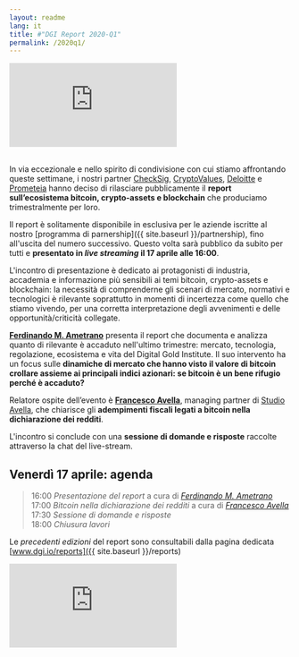 ```yaml
---
layout: readme
lang: it
title: #"DGI Report 2020-Q1"
permalink: /2020q1/
---
```


<div class='embed-container'>
    <iframe
        src="https://www.youtube.com/embed/0dwp7j0Y2dI"
        frameborder="0"
        allow="accelerometer; autoplay; encrypted-media; gyroscope; picture-in-picture"
        allowfullscreen>
    </iframe>
</div>
<br>

In via eccezionale e nello spirito di condivisione con cui stiamo
affrontando queste settimane, i nostri partner
[CheckSig](http://checksig.io),
[CryptoValues](http://www.cryptovalues.eu),
[Deloitte](http://www2.deloitte.com/it) e
[Prometeia](http://www.prometeia.it)
hanno deciso di rilasciare pubblicamente il
**report sull’ecosistema bitcoin, crypto-assets e blockchain**
che produciamo trimestralmente per loro.

Il report è solitamente disponibile in esclusiva
per le
aziende iscritte al nostro
[programma di parnership]({{ site.baseurl }}/partnership),
fino all'uscita del numero successivo.
Questo volta sarà pubblico da subito per tutti e
**presentato in *live streaming* il 17 aprile alle 16:00**.

L'incontro di presentazione
è dedicato ai protagonisti di industria, accademia
e informazione più sensibili ai temi
bitcoin, crypto-assets e blockchain:
la necessità di comprenderne gli scenari di mercato, normativi
e tecnologici è rilevante soprattutto in momenti di incertezza
come quello che stiamo vivendo, per una corretta interpretazione
degli avvenimenti e delle opportunità/criticità collegate.

[**Ferdinando M. Ametrano**](http://www.ametrano.net/)
presenta il report che documenta e analizza
quanto di rilevante è accaduto nell'ultimo trimestre:
mercato, tecnologia, regolazione, ecosistema
e vita del Digital Gold Institute.
Il suo intervento ha un focus sulle
**dinamiche di mercato
che hanno visto il valore di bitcoin crollare assieme
ai principali indici azionari:
se bitcoin è un bene rifugio perché è accaduto?**

Relatore ospite dell’evento è
[**Francesco Avella**](https://www.linkedin.com/in/francesco-avella-84b1a111/),
managing partner di
[Studio Avella](http://www.studioavella.it/),
che chiarisce gli **adempimenti fiscali legati a bitcoin
nella dichiarazione dei redditi**.

L'incontro si conclude con una
**sessione di domande e risposte**
raccolte attraverso la chat del live-stream.

## Venerdì 17 aprile: agenda

> 16:00 *Presentazione del report* a cura di [*Ferdinando M. Ametrano*](http://www.ametrano.net/)  
> 17:00 *Bitcoin nella dichiarazione dei redditi* a cura di [*Francesco Avella*](https://www.linkedin.com/in/francesco-avella-84b1a111/)  
> 17:30 *Sessione di domande e risposte*  
> 18:00 *Chiusura lavori*

Le *precedenti edizioni* del report sono consultabili dalla
pagina dedicata [www.dgi.io/reports]({{ site.baseurl }}/reports)

<div class='embed-container'>
    <iframe
        src="https://www.youtube.com/embed/0dwp7j0Y2dI"
        frameborder="0"
        allow="accelerometer; autoplay; encrypted-media; gyroscope; picture-in-picture"
        allowfullscreen>
    </iframe>
</div>
